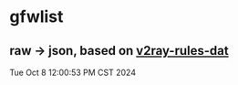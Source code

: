 # gfwlist
## raw -> json, based on [v2ray-rules-dat](https://github.com/Loyalsoldier/v2ray-rules-dat)
Tue Oct  8 12:00:53 PM CST 2024

